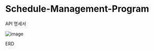 # Schedule-Management-Program
API 명세서

![image](https://github.com/user-attachments/assets/ede5b1b0-979d-46f0-8f8b-5231ef84394e)

ERD
